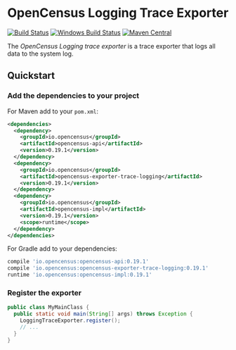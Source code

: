 # OpenCensus Logging Trace Exporter
[![Build Status][travis-image]][travis-url]
[![Windows Build Status][appveyor-image]][appveyor-url]
[![Maven Central][maven-image]][maven-url]

The *OpenCensus Logging trace exporter* is a trace exporter that logs all data to the system log.

## Quickstart

### Add the dependencies to your project

For Maven add to your `pom.xml`:
```xml
<dependencies>
  <dependency>
    <groupId>io.opencensus</groupId>
    <artifactId>opencensus-api</artifactId>
    <version>0.19.1</version>
  </dependency>
  <dependency>
    <groupId>io.opencensus</groupId>
    <artifactId>opencensus-exporter-trace-logging</artifactId>
    <version>0.19.1</version>
  </dependency>
  <dependency>
    <groupId>io.opencensus</groupId>
    <artifactId>opencensus-impl</artifactId>
    <version>0.19.1</version>
    <scope>runtime</scope>
  </dependency>
</dependencies>
```

For Gradle add to your dependencies:
```groovy
compile 'io.opencensus:opencensus-api:0.19.1'
compile 'io.opencensus:opencensus-exporter-trace-logging:0.19.1'
runtime 'io.opencensus:opencensus-impl:0.19.1'
```

### Register the exporter

```java
public class MyMainClass {
  public static void main(String[] args) throws Exception {
    LoggingTraceExporter.register();
    // ...
  }
}
```

[travis-image]: https://travis-ci.org/census-instrumentation/opencensus-java.svg?branch=master
[travis-url]: https://travis-ci.org/census-instrumentation/opencensus-java
[appveyor-image]: https://ci.appveyor.com/api/projects/status/hxthmpkxar4jq4be/branch/master?svg=true
[appveyor-url]: https://ci.appveyor.com/project/opencensusjavateam/opencensus-java/branch/master
[maven-image]: https://maven-badges.herokuapp.com/maven-central/io.opencensus/opencensus-exporter-trace-logging/badge.svg
[maven-url]: https://maven-badges.herokuapp.com/maven-central/io.opencensus/opencensus-exporter-trace-logging

